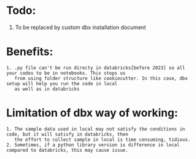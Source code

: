 # Todo:
   1. To be replaced by custom dbx installation document

# Benefits:
    1. .py file can't be run directy in databricks[before 2023] so all your codes to be in notebooks. This stops us 
       from using folder structure like cookiecutter. In this case, dbx setup will help you run the code in local
       as well as in databricks

# Limitation of dbx way of working:
    1. The sample data used in local may not satisfy the conditions in code, but it will satisfy in databricks, then
       the effort to collect sample in local is time consuming, tidious.
    2. Sometimes, if a python library version is difference in local compared to databricks, this may cause issue.